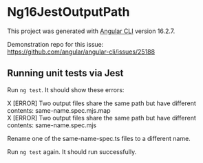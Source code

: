# Ng16JestOutputPath

This project was generated with [Angular CLI](https://github.com/angular/angular-cli) version 16.2.7.

Demonstration repo for this issue:  
https://github.com/angular/angular-cli/issues/25188

## Running unit tests via Jest

Run `ng test`. It should show these errors:
   
X [ERROR] Two output files share the same path but have different contents: same-name.spec.mjs.map  
X [ERROR] Two output files share the same path but have different contents: same-name.spec.mjs

Rename one of the same-name-spec.ts files to a different name.

Run `ng test` again. It should run successfully.
